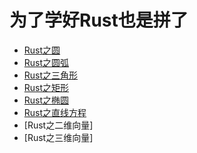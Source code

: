# 为了学好Rust也是拼了


- [Rust之圆](./circle.md)
- [Rust之圆弧](./arc.md)
- [Rust之三角形](./triangle.md)
- [Rust之矩形](./rectangle.md)
- [Rust之椭圆](./ellipse.md)
- [Rust之直线方程](./LinearEquation.md)
- [Rust之二维向量]
- [Rust之三维向量]